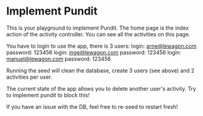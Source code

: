 # Implement Pundit

This is your playground to implement Pundit.
The home page is the index action of the activity controller.
You can see all the activities on this page.

You have to login to use the app, there is 3 users:
login: arne@lewagon.com password: 123456
login: inge@lewagon.com password: 123456
login: manuel@lewagon.com password: 123456

Running the seed will clean the database, create 3 users (see above) and 2 activities per user.

The current state of the app allows you to delete another user's activity. Try to implement pundit to block this!

If you have an issue with the DB, feel free to re-seed to restart fresh!